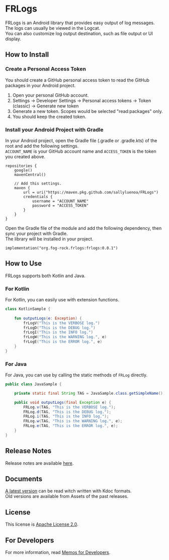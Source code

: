 # FRLogs

FRLogs is an Android library that provides easy output of log messages.  
The logs can usually be viewed in the Logcat.  
You can also customize log output destination, such as file output or UI display.

## How to Install

### Create a Personal Access Token

You should create a GitHub personal access token to read the GitHub packages in your Android project.

1. Open your personal GitHub account.
2. Settings -> Developer Settings -> Personal access tokens -> Token (classic) -> Generate new token
3. Generate a new token. Scopes would be selected "read:packages" only.
4. You should keep the created token.

### Install your Android Project with Gradle

In your Android project, open the Gradle file (.gradle or .gradle.kts) of the root and add the following settings.  
`ACCOUNT_NAME` is your GitHub account name and `ACCESS_TOKEN` is the token you created above.

```Gradle
repositories {
    google()
    mavenCentral()

    // Add this settings.
    maven {
        url = uri("https://maven.pkg.github.com/sallyluenoa/FRLogs")
        credentials {
            username = "ACCOUNT_NAME"
            password = "ACCESS_TOKEN"
        }
    }
}
```

Open the Gradle file of the module and add the following dependency, then sync your project with Gradle.  
The library will be installed in your project.

```Gradle
implementation("org.fog-rock.frlogs:frlogs:0.0.1")
```

## How to Use

FRLogs supports both Kotlin and Java.

### For Kotlin

For Kotlin, you can easily use with extension functions.

```kotlin
class KotlinSample {
    
    fun outputLogs(e: Exception) {
        frLogV("This is the VERBOSE log.")
        frLogD("This is the DEBUG log.")
        frLogI("This is the INFO log.")
        frLogW("This is the WARNING log.", e)
        frLogE("This is the ERROR log.", e)
    }
}
```

### For Java

For Java, you can use by calling the static methods of `FRLog` directly.

```java
public class JavaSample {

    private static final String TAG = JavaSample.class.getSimpleName();

    public void outputLogs(final Exception e) {
        FRLog.v(TAG, "This is the VERBOSE log.");
        FRLog.d(TAG, "This is the DEBUG log.");
        FRLog.i(TAG, "This is the INFO log.");
        FRLog.w(TAG, "This is the WARNING log.", e);
        FRLog.e(TAG, "This is the ERROR log.", e);
    }
}
```

## Release Notes

Release notes are available [here](./release-notes/README.md).

## Documents

[A latest version](./docs/index.html) can be read witch written with Kdoc formats.  
Old versions are available from Assets of the past releases.

## License

This license is [Apache License 2.0](./LICENSE.txt).

## For Developers

For more information, read [Memos for Developers](./developers.md).

